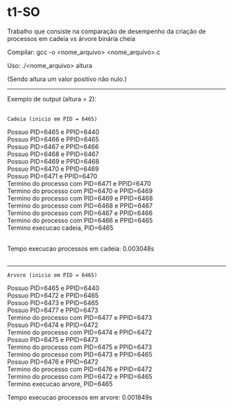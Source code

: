 # t1-SO


Trabalho que consiste na comparação de desempenho da criação de processos em cadeia vs árvore binária cheia

Compilar:
	gcc -o <nome_arquivo> <nome_arquivo>.c
	
Uso:
	./<nome_arquivo> altura

(Sendo altura um valor positivo não nulo.)

-----------------------------------------------------------------
Exemplo de output (altura = 2):<br/><br/>

	Cadeia (inicio em PID = 6465)

Possuo PID=6465 e PPID=6440<br/>
Possuo PID=6466 e PPID=6465<br/>
Possuo PID=6467 e PPID=6466<br/>
Possuo PID=6468 e PPID=6467<br/>
Possuo PID=6469 e PPID=6468<br/>
Possuo PID=6470 e PPID=6469<br/>
Possuo PID=6471 e PPID=6470<br/>
Termino do processo com PID=6471 e PPID=6470<br/>
Termino do processo com PID=6470 e PPID=6469<br/>
Termino do processo com PID=6469 e PPID=6468<br/>
Termino do processo com PID=6468 e PPID=6467<br/>
Termino do processo com PID=6467 e PPID=6466<br/>
Termino do processo com PID=6466 e PPID=6465<br/>
Termino execucao cadeia, PID=6465<br/><br/>


Tempo execucao processos em cadeia: 0.003048s<br/><br/>

-------------------------------------------------
	Arvore (inicio em PID = 6465)
	
Possuo PID=6465 e PPID=6440<br/>
Possuo PID=6472 e PPID=6465<br/>
Possuo PID=6473 e PPID=6465<br/>
Possuo PID=6477 e PPID=6473<br/>
Termino do processo com PID=6477 e PPID=6473<br/>
Possuo PID=6474 e PPID=6472<br/>
Termino do processo com PID=6474 e PPID=6472<br/>
Possuo PID=6475 e PPID=6473<br/>
Termino do processo com PID=6475 e PPID=6473<br/>
Termino do processo com PID=6473 e PPID=6465<br/>
Possuo PID=6476 e PPID=6472<br/>
Termino do processo com PID=6476 e PPID=6472<br/>
Termino do processo com PID=6472 e PPID=6465<br/>
Termino execucao arvore, PID=6465<br/>


Tempo execucao processos em arvore: 0.001849s
